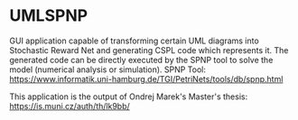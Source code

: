 # UMLSPNP
GUI application capable of transforming certain UML diagrams into Stochastic Reward Net and generating CSPL code which represents it. The generated code can be directly executed by the SPNP tool to solve the model (numerical analysis or simulation). SPNP Tool: https://www.informatik.uni-hamburg.de/TGI/PetriNets/tools/db/spnp.html

This application is the output of Ondrej Marek's Master's thesis: https://is.muni.cz/auth/th/lk9bb/
